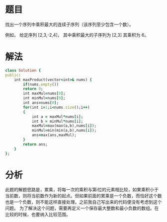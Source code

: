 # 题目
找出一个序列中乘积最大的连续子序列（该序列至少包含一个数）。

例如， 给定序列 [2,3,-2,4]，
其中乘积最大的子序列为 [2,3] 其乘积为 6。

# 解法

```ruby
class Solution {  
public:  
    int maxProduct(vector<int>& nums) {  
        if(nums.empty())  
        return 0;  
        int maxMul=nums[0];  
        int minMul=nums[0];  
        int ans=nums[0];  
        for(int i=1;i<nums.size();i++)  
        {  
            int a = maxMul*nums[i];    
            int b = minMul*nums[i];    
            maxMul=max(max(a,b),nums[i]);  
            minMul=min(min(a,b),nums[i]);  
            ans=max(ans,maxMul);  
        }  
        return ans;  
    }  
};  

```

# 分析
此题的解题思路是，累乘，将每一次的乘积与第i位的元素相比较，如果乘积小于当前数，则将当前数作为新的起点。但如果前面的累乘是一个负数，而恰好这个数也是一个负数，则不能这样直接处理。之前我自己写出来的代码便没有考虑到这个问题。
为了解决这个问题，需要再定义一个保存最大整数和最小负数的数组。在比较的时候，也要纳入比较范围。
